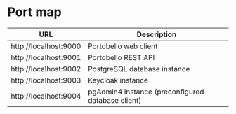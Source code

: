 <!--
MIT License

Copyright (c) 2023 Sophie Katz

Permission is hereby granted, free of charge, to any person obtaining a copy
of this software and associated documentation files (the "Software"), to deal
in the Software without restriction, including without limitation the rights
to use, copy, modify, merge, publish, distribute, sublicense, and/or sell
copies of the Software, and to permit persons to whom the Software is
furnished to do so, subject to the following conditions:

The above copyright notice and this permission notice shall be included in all
copies or substantial portions of the Software.

THE SOFTWARE IS PROVIDED "AS IS", WITHOUT WARRANTY OF ANY KIND, EXPRESS OR
IMPLIED, INCLUDING BUT NOT LIMITED TO THE WARRANTIES OF MERCHANTABILITY,
FITNESS FOR A PARTICULAR PURPOSE AND NONINFRINGEMENT. IN NO EVENT SHALL THE
AUTHORS OR COPYRIGHT HOLDERS BE LIABLE FOR ANY CLAIM, DAMAGES OR OTHER
LIABILITY, WHETHER IN AN ACTION OF CONTRACT, TORT OR OTHERWISE, ARISING FROM,
OUT OF OR IN CONNECTION WITH THE SOFTWARE OR THE USE OR OTHER DEALINGS IN THE
SOFTWARE.
-->

# Port map

| URL                   | Description                                       |
| --------------------- | ------------------------------------------------- |
| http://localhost:9000 | Portobello web client                             |
| http://localhost:9001 | Portobello REST API                               |
| http://localhost:9002 | PostgreSQL database instance                      |
| http://localhost:9003 | Keycloak instance                                 |
| http://localhost:9004 | pgAdmin4 instance (preconfigured database client) |
